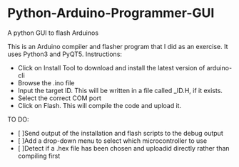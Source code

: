 # Python-Arduino-Programmer-GUI
A python GUI to flash Arduinos

This is an Arduino compiler and flasher program that I did as an exercise. It uses Python3 and PyQT5. 
Instructions:
- Click on Install Tool to download and install the latest version of arduino-cli
- Browse the .ino file
- Input the target ID. This will be written in a file called _ID.H, if it exists.
- Select the correct COM port
- Click on Flash. This will compile the code and upload it.

TO DO:
- [ ]Send output of the installation and flash scripts to the debug output
- [ ]Add a drop-down menu to select which microcontroller to use
- [ ]Detect if a .hex file has been chosen and uploadid directly rather than compiling first
